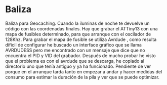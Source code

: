 # Baliza
Baliza para Geocaching. Cuando la iluminas de noche te devuelve un código con las coordenadas finales.
Hay que grabar el ATTiny13 con una mapa de fusibles determinado, para que arranque con el oscilador de 128Khz. Para grabar el mapa de fusible se utiliza Avrdude , como resulta dificil de configurar he buscado un interface gráfico que se llama AVRDUDESS pero me encontrado con un mensaje que dice que no encuentra el PID y VID del grabador. Después de mucho probar he visto que el problema es con el avrdude que se descarga, he copiado al directorio uno que tenía antiguo y ya ha funcionado.
Pendiente de ver porque en el arranque tarda tanto en empezar a andar y hacer medidas del consumo para estimar la duración de la pila y ver que se puede optimizar.

